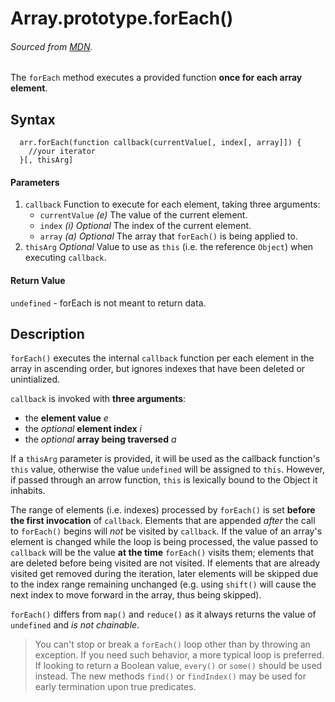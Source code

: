 # Array.prototype.forEach()
###### Sourced from [MDN](https://developer.mozilla.org/en-US/docs/Web/JavaScript/Reference/Global_Objects/Array/forEach).

The `forEach` method executes a provided function **once for each array element**.

## Syntax
```
  arr.forEach(function callback(currentValue[, index[, array]]) {
    //your iterator
  }[, thisArg]
```

#### Parameters
1. `callback`
  Function to execute for each element, taking three arguments:
    * `currentValue` *(e)*
    The value of the current element.
    * `index` *(i) Optional*
    The index of the current element.
    * `array` *(a) Optional*
    The array that `forEach()` is being applied to.
2. `thisArg` *Optional*
  Value to use as `this` (i.e. the reference `Object`) when executing `callback`.

#### Return Value
  `undefined` - forEach is not meant to return data.

## Description
`forEach()` executes the internal `callback` function per each element in the array in ascending order, but ignores indexes that have been deleted or unintialized.

`callback` is invoked with **three arguments**:
  * the **element value** *e*
  * the *optional* **element index** *i*
  * the *optional* **array being traversed** *a*

If a `thisArg` parameter is provided, it will be used as the callback function's `this` value, otherwise the value `undefined` will be assigned to `this`. However, if passed through an arrow function, `this` is lexically bound to the Object it inhabits.

The range of elements (i.e. indexes) processed by `forEach()` is set **before the first invocation** of `callback`. Elements that are appended *after* the call to `forEach()` begins will *not* be visited by `callback`. If the value of an array's element is changed while the loop is being processed, the value passed to `callback` will be the value **at the time** `forEach()` visits them; elements that are deleted before being visited are not visited. If elements that are already visited get removed during the iteration, later elements will be skipped due to the index range remaining unchanged (e.g. using `shift()` will cause the next index to move forward in the array, thus being skipped).

`forEach()` differs from `map()` and `reduce()` as it always returns the value of `undefined` and *is not chainable*.

> You can't stop or break a `forEach()` loop other than by throwing an exception. If you need such behavior, a more typical loop is preferred. If looking to return a Boolean value, `every()` or `some()` should be used instead. The new methods `find()` or `findIndex()` may be used for early termination upon true predicates.

